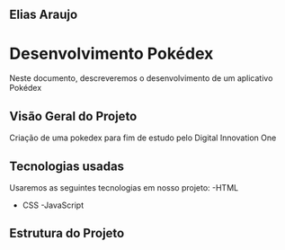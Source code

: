 ## Elias Araujo

# Desenvolvimento Pokédex

Neste documento, descreveremos o desenvolvimento de um aplicativo Pokédex

## Visão Geral do Projeto
 Criação de uma pokedex para fim de estudo pelo Digital Innovation One
## Tecnologias usadas

Usaremos as seguintes tecnologias em nosso projeto:
-HTML
- CSS
-JavaScript

## Estrutura do Projeto